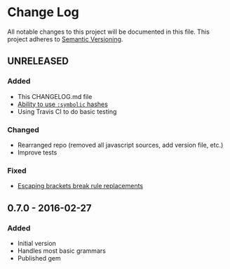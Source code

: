# Change Log
All notable changes to this project will be documented in this file.
This project adheres to [Semantic Versioning](http://semver.org/).

## UNRELEASED
### Added
- This CHANGELOG.md file
- [Ability to use `:symbolic` hashes](https://github.com/elib/tracery/pull/13)
- Using Travis CI to do basic testing 

### Changed
- Rearranged repo (removed all javascript sources, add version file, etc.)
- Improve tests

### Fixed
- [Escaping brackets break rule replacements](https://github.com/elib/tracery/issues/1)

## 0.7.0 - 2016-02-27
### Added
- Initial version
- Handles most basic grammars
- Published gem